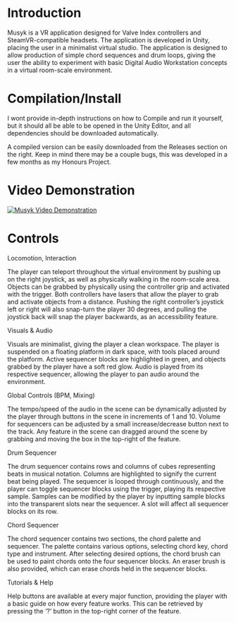 # Introduction
Musyk is a VR application designed for Valve Index controllers and SteamVR-compatible headsets. The application is developed in Unity, placing the user in a minimalist virtual studio. The application is designed to allow production of simple chord sequences and drum loops, giving the user the ability to experiment with basic Digital Audio Workstation concepts in a virtual room-scale environment. 

# Compilation/Install
I wont provide in-depth instructions on how to Compile and run it yourself, but it should all be able to be opened in the Unity Editor, and all dependencies should be downloaded automatically.

A compiled version can be easily downloaded from the Releases section on the right. Keep in mind there may be a couple bugs, this was developed in a few months as my Honours Project.


# Video Demonstration
[![Musyk Video Demonstration](https://img.youtube.com/vi/m3k2jRdeUuk/0.jpg)](https://www.youtube.com/watch?v=m3k2jRdeUuk)

# Controls
Locomotion, Interaction 

The player can teleport throughout the virtual environment by pushing up on the right joystick, as well as physically walking in the room-scale area. Objects can be grabbed by physically using the controller grip and activated with the trigger. Both controllers have lasers that allow the player to grab and activate objects from a distance. Pushing the right controller’s joystick left or right will also snap-turn the player 30 degrees, and pulling the joystick back will snap the player backwards, as an accessibility feature. 

 

Visuals & Audio 

Visuals are minimalist, giving the player a clean workspace. The player is suspended on a floating platform in dark space, with tools placed around the platform. Active sequencer blocks are highlighted in green, and objects grabbed by the player have a soft red glow. Audio is played from its respective sequencer, allowing the player to pan audio around the environment. 

 

Global Controls (BPM, Mixing) 

The tempo/speed of the audio in the scene can be dynamically adjusted by the player through buttons in the scene in increments of 1 and 10. Volume for sequencers can be adjusted by a small increase/decrease button next to the track. Any feature in the scene can dragged around the scene by grabbing and moving the box in the top-right of the feature.  

 

Drum Sequencer 

The drum sequencer contains rows and columns of cubes representing beats in musical notation. Columns are highlighted to signify the current beat being played. The sequencer is looped through continuously, and the player can toggle sequencer blocks using the trigger, playing its respective sample. Samples can be modified by the player by inputting sample blocks into the transparent slots near the sequencer. A slot will affect all sequencer blocks on its row. 


Chord Sequencer 

The chord sequencer contains two sections, the chord palette and sequencer. The palette contains various options, selecting chord key, chord type and instrument. After selecting desired options, the chord brush can be used to paint chords onto the four sequencer blocks. An eraser brush is also provided, which can erase chords held in the sequencer blocks. 



Tutorials & Help 

Help buttons are available at every major function, providing the player with a basic guide on how every feature works. This can be retrieved by pressing the ‘?’ button in the top-right corner of the feature. 
